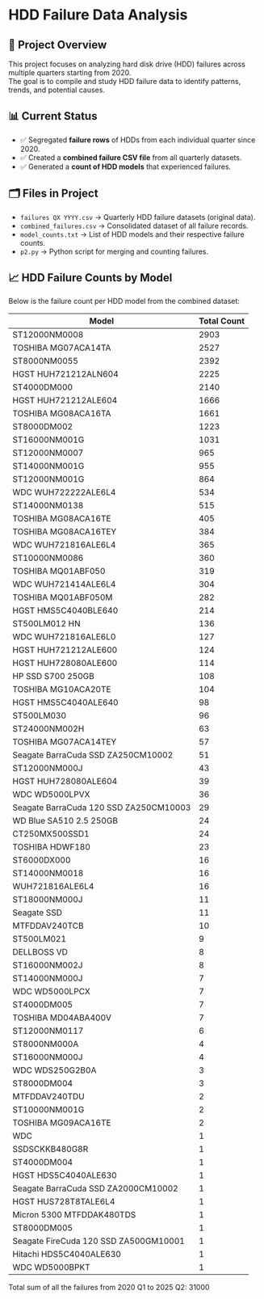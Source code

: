 # HDD Failure Data Analysis

## 📌 Project Overview
This project focuses on analyzing hard disk drive (HDD) failures across multiple quarters starting from 2020.  
The goal is to compile and study HDD failure data to identify patterns, trends, and potential causes.

## 📊 Current Status
- ✅ Segregated **failure rows** of HDDs from each individual quarter since 2020.
- ✅ Created a **combined failure CSV file** from all quarterly datasets.
- ✅ Generated a **count of HDD models** that experienced failures.

## 🗂 Files in Project
- `failures QX YYYY.csv` → Quarterly HDD failure datasets (original data).
- `combined_failures.csv` → Consolidated dataset of all failure records.
- `model_counts.txt` → List of HDD models and their respective failure counts.
- `p2.py` → Python script for merging and counting failures.

## 📈 HDD Failure Counts by Model
Below is the failure count per HDD model from the combined dataset:

| Model | Total Count |
|-------|------------|
| ST12000NM0008 | 2903 |
| TOSHIBA MG07ACA14TA | 2527 |
| ST8000NM0055 | 2392 |
| HGST HUH721212ALN604 | 2225 |
| ST4000DM000 | 2140 |
| HGST HUH721212ALE604 | 1666 |
| TOSHIBA MG08ACA16TA | 1661 |
| ST8000DM002 | 1223 |
| ST16000NM001G | 1031 |
| ST12000NM0007 | 965 |
| ST14000NM001G | 955 |
| ST12000NM001G | 864 |
| WDC WUH722222ALE6L4 | 534 |
| ST14000NM0138 | 515 |
| TOSHIBA MG08ACA16TE | 405 |
| TOSHIBA MG08ACA16TEY | 384 |
| WDC WUH721816ALE6L4 | 365 |
| ST10000NM0086 | 360 |
| TOSHIBA MQ01ABF050 | 319 |
| WDC WUH721414ALE6L4 | 304 |
| TOSHIBA MQ01ABF050M | 282 |
| HGST HMS5C4040BLE640 | 214 |
| ST500LM012 HN | 136 |
| WDC WUH721816ALE6L0 | 127 |
| HGST HUH721212ALE600 | 124 |
| HGST HUH728080ALE600 | 114 |
| HP SSD S700 250GB | 108 |
| TOSHIBA MG10ACA20TE | 104 |
| HGST HMS5C4040ALE640 | 98 |
| ST500LM030 | 96 |
| ST24000NM002H | 63 |
| TOSHIBA MG07ACA14TEY | 57 |
| Seagate BarraCuda SSD ZA250CM10002 | 51 |
| ST12000NM000J | 43 |
| HGST HUH728080ALE604 | 39 |
| WDC WD5000LPVX | 36 |
| Seagate BarraCuda 120 SSD ZA250CM10003 | 29 |
| WD Blue SA510 2.5 250GB | 24 |
| CT250MX500SSD1 | 24 |
| TOSHIBA HDWF180 | 23 |
| ST6000DX000 | 16 |
| ST14000NM0018 | 16 |
| WUH721816ALE6L4 | 16 |
| ST18000NM000J | 11 |
| Seagate SSD | 11 |
| MTFDDAV240TCB | 10 |
| ST500LM021 | 9 |
| DELLBOSS VD | 8 |
| ST16000NM002J | 8 |
| ST14000NM000J | 7 |
| WDC WD5000LPCX | 7 |
| ST4000DM005 | 7 |
| TOSHIBA MD04ABA400V | 7 |
| ST12000NM0117 | 6 |
| ST8000NM000A | 4 |
| ST16000NM000J | 4 |
| WDC WDS250G2B0A | 3 |
| ST8000DM004 | 3 |
| MTFDDAV240TDU | 2 |
| ST10000NM001G | 2 |
| TOSHIBA MG09ACA16TE | 2 |
| WDC | 1 |
| SSDSCKKB480G8R | 1 |
| ST4000DM004 | 1 |
| HGST HDS5C4040ALE630 | 1 |
| Seagate BarraCuda SSD ZA2000CM10002 | 1 |
| HGST HUS728T8TALE6L4 | 1 |
| Micron 5300 MTFDDAK480TDS | 1 |
| ST8000DM005 | 1 |
| Seagate FireCuda 120 SSD ZA500GM10001 | 1 |
| Hitachi HDS5C4040ALE630 | 1 |
| WDC WD5000BPKT | 1 |

Total sum of all the failures from 2020 Q1 to 2025 Q2: 31000
